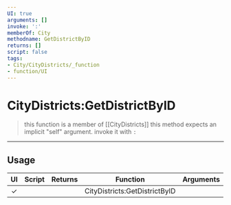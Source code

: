 ```yaml
---
UI: true
arguments: []
invoke: ':'
memberOf: City
methodname: GetDistrictByID
returns: []
script: false
tags:
- City/CityDistricts/_function
- function/UI
---
```

# CityDistricts:GetDistrictByID
> this function is a member of [[CityDistricts]]
> this method expects an implicit "self" argument. invoke it with `:`
-----
## Usage
|  UI | Script | Returns | Function | Arguments |
|:---:|:------:|-------:|:--------:|:---------|
|✓| ||CityDistricts:GetDistrictByID||
